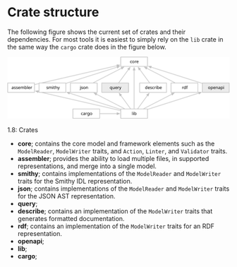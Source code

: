 # Crate structure

The following figure shows the current set of crates and their dependencies. For most tools it is easiest to simply rely on the `lib` crate in the same way the `cargo` crate does in the figure below.

<a name="fig_1_8"></a>![Crates](img/atelier-crates.svg)
<div class="caption figure">1.8: Crates</div>

* **core**; contains the core model and framework elements such as the `ModelReader`, `ModelWriter` traits, and `Action`, `Linter`, and `Validator` traits.
* **assembler**; provides the ability to load multiple files, in supported representations, and merge into a single model.
* **smithy**; contains implementations of the `ModelReader` and `ModelWriter` traits for the Smithy IDL representation.
* **json**; contains implementations of the `ModelReader` and `ModelWriter` traits for the JSON AST representation.
* **query**;
* **describe**; contains an implementation of the `ModelWriter` traits that generates formatted documentation.
* **rdf**; contains an implementation of the `ModelWriter` traits for an RDF representation.
* **openapi**; 
* **lib**;
* **cargo**; 
